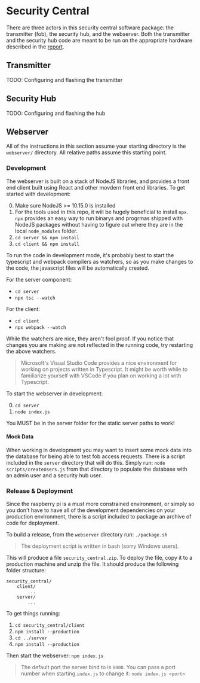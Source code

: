 # Security Central

There are three actors in this security central software package: the transmitter 
(fob), the security hub, and the webserver. Both the transmitter and the security 
hub code are meant to be run on the appropriate hardware described in the 
[report](../report.md). 


## Transmitter

TODO: Configuring and flashing the transmitter


## Security Hub

TODO: Configuring and flashing the hub


## Webserver

All of the instructions in this section assume your starting directory is the `webserver/`
directory. All relative paths assume this starting point.

### Development

The webserver is built on a stack of NodeJS libraries, and provides a front end
client built using React and other movdern front end libraries. To get started
with development: 

0. Make sure NodeJS >= 10.15.0 is installed
1. For the tools used in this repo, it will be hugely beneficial to install `npx`.
   `npx` provides an easy way to run binarys and progrmas shipped with NodeJS
   packages without having to figure out where they are in the local `node_modules`
   folder.
2. `cd server && npm install`
3. `cd client && npm install`

To run the code in development mode, it's probably best to start the typescript
and webpack compilers as watchers, so as you make changes to the code, the 
javascript files will be automatically created.

For the server component:
* `cd server`
* `npx tsc --watch`

For the client:
* `cd client`
* `npx webpack --watch`

While the watchers are nice, they aren't fool proof. If you notice that changes
you are making are not reflected in the running code, try restarting the above
watchers.

> Microsoft's Visual Studio Code provides a nice environment for working on
> projects written in Typescript. It might be worth while to familiarize 
> yourself with VSCode if you plan on working a lot with Typescript.


To start the webserver in development:

0. `cd server`
1. `node index.js`

You MUST be in the server folder for the static server paths to work!

#### Mock Data

When working in development you may want to insert some mock data into the database
for being able to test fob access requests. There is a script included in the `server`
directory that will do this. Simply run: `node scripts/createUsers.js` from that directory
to populate the database with an admin user and a security hub user.


### Release & Deployment

Since the raspberry pi is a must more constrained environment, or simply so you don't
have to have all of the development dependencies on your production environment, there
is a script included to package an archive of code for deployment.

To build a release, from the `webserver` directory run: `./package.sh`

> The deployment script is  written in bash (sorry Windows users). 

This will produce a file `security_central.zip`. To deploy the file, copy it
to a production machine and unzip the file.  It should produce the following folder
structure:

```
security_central/
    client/
        ...
    server/
        ...
```

To get things running:

1. `cd security_central/client`
2. `npm install --production`
3. `cd ../server`
4. `npm install --production`

Then start the webserver: `npm index.js`

> The default port the server bind to is `8000`. You can pass a port number 
> when starting `index.js` to change it: `node index.js <port>`


